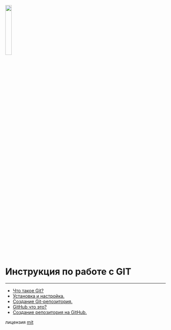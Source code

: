 <a href="https://ru.wikipedia.org/wiki/Git"><img src="https://upload.wikimedia.org/wikipedia/commons/thumb/e/e0/Git-logo.svg/1920px-Git-logo.svg.png" width="20%" alt=""></a> 

# Инструкция по работе с GIT 


---

+ [Что такое Git?](./assets/foreword.md)
+ [Установка и настройка.](./assets/instal_git.md)
+ [Создание Git-репозитория.](./assets/create_git_repository.md)
+ [GitHub что это?](./assets/github.md)
+ [Создание репозитория на GitHub. ](./assets/create_gitHub_repository.md)


лицензия [mit](./assets/license.md)